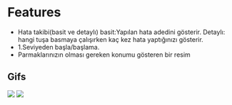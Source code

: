 # Features
- Hata takibi(basit ve detaylı) basit:Yapılan hata adedini gösterir. Detaylı: hangi tuşa basmaya çalışırken kaç kez hata yaptığınızı gösterir.
- 1.Seviyeden başla/başlama.
- Parmaklarınızın olması gereken konumu gösteren bir resim

## Gifs
![](https://i.imgur.com/4h5iCMz.gif)
![](https://i.imgur.com/MEHMR4i.gif)
